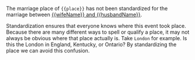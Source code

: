 The marriage place of `{{place}}` has not been standardized for the marriage between
[{{wifeName}} and {{husbandName}}](https://familysearch.org/tree/relationship/{{crid}}/couple). 

Standardization ensures that everyone knows where this event took place.
Because there are many different ways to spell or qualify a place, it may not always be obvious where that place actually is.
Take `London` for example. Is this the London in England, Kentucky, or Ontario?
By standardizing the place we can avoid this confusion.